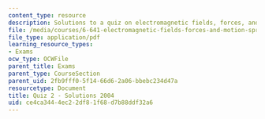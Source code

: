 ```yaml
---
content_type: resource
description: Solutions to a quiz on electromagnetic fields, forces, and motion.
file: /media/courses/6-641-electromagnetic-fields-forces-and-motion-spring-2005/ce4ca3444ec22df81f68d7b88ddf32a6_quiz2_solution.pdf
file_type: application/pdf
learning_resource_types:
- Exams
ocw_type: OCWFile
parent_title: Exams
parent_type: CourseSection
parent_uid: 2fb9fff0-5f14-66d6-2a06-bbebc234d47a
resourcetype: Document
title: Quiz 2 - Solutions 2004
uid: ce4ca344-4ec2-2df8-1f68-d7b88ddf32a6
---
```

